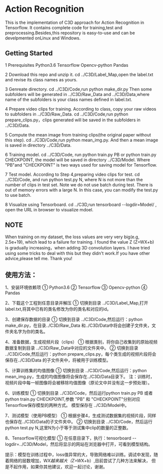 # Action Recognition
This is the implementation of C3D approach for Action Recognition in Tensorflow. It contains complete code for training,test and preprocessing.Besides,this repository is easy-to-use and can be develpmented onLinux and Windows.

## Getting Started

1 Prerequisites
Python3.6
Tensorflow
Opencv-python
Pandas


2 Download this repo and unzip it.
cd ../C3D/Label_Map,open the label.txt and revise its class names as yours.


3 Genreate directory.
cd ../C3D/Code,run python make_dir.py
Then some subfolders will be generated in ../C3D/Raw_Data and ../C3D/Data,where name of the subfolders is your class names defined in label.txt.


4 Prepare video clips for training.
According to class, copy your raw videos to subfolders in ../C3D/Raw_Data.
cd ../C3D/Code,run python prepare_clips.py，clips generated will be saved in the subfolders in ../C3D/Data.


5 Compute the mean image from training clips(the original paper without this step).
cd ../C3D/Code,run python mean_img.py.
And then a mean image is saved in directory ../C3D/Data.


6 Training model.
cd ../C3D/Code, run python train.py PB or python train.py CHECKPOINT, the model will be saved in directory ../C3D/Model.
Where "PB"and "CHECKPOINT" is two ways used for saving model for Tensorflow.


7 Test model.
According to Step 4,preparing video clips for test.
cd ../C3D/Code, and run python test.py N, where N is not more than the number of clips in test set.
Note we do not use batch during test. There is out of memory errors with a large N. In this case, you can modify the test.py to use batch.  



8 Visualize using Tensorboard.
cd ../C3D,run tensorboard --logdir=Model/ , open the URL in browser to visualize mdoel.


## NOTE
When training on my dataset, the loss values are very very big(e.g, 2.5e+19), which lead to a failure for training.
I found the value Z (Z=WX+b) is gradually increasing，when adding 3D convolution layers. I have tried using some tricks to deal with this but they didn't work.If you have other advice,please tell me. Thank you!


## 使用方法：

1、安装环境依赖项
 ① Python3.6
 ② Tensorflow
 ③ Opencv-python
 ④ Pandas

2、下载这个工程到任意目录并解压
① 切换到目录 ../C3D/Label_Map,打开label.txt,将其中已有的类名修改为你的类名和对应的id。


3、创建保存数据的目录
① 切换到目录 ../C3D/Code,然后运行：python make_dir.py，在目录../C3D/Raw_Data 和../C3D/Data中将会创建子文件夹，文件夹名字为你的类名。


4、准备数据，生成视频片段（clips）
① 根据类别，将你自己收集到的原始视频数据复制到目录 ../C3D/Raw_Data中对应的文件夹中。
② 切换到目录 ../C3D/Code,然后运行：python prepare_clips.py，每个类生成的视频片段将会保存在../C3D/Data 的子文件夹中，将被用于训练模型。


5、计算训练集的均值图像
① 切换到目录 ../C3D/Code,然后运行：python mean_img.py，生成的均值图像将会保存在../C3D/Data目录下。
注：训练时，视频片段中每一帧图像将会被移除均值图像（原论文中并没有这一步预处理）。


6、训练模型
① 切换到目录 ../C3D/Code，然后运行python train.py PB 或者 python train.py CHECKPOINT,参数 "PB" 和 "CHECKPOINT"分别对应Tensorflow保存模型的两种方式。
模型保存在 ../C3D/Model中。


7、测试模型（使用PB模型）
① 根据步骤4，生成测试数据集的视频片段，同样也保存在../C3D/Data的子文件夹中。
② 切换到目录 ../C3D/Code，然后运行python test.py N,这里N为小于等于测试集中clip的数量的正整数。


8、Tensorflow可视化模型
① 在任意目录下，执行：tensorboard --logdir=../C3D/Model，然后将显示的网站在浏览器中打开，可看到模型结构。


提示：模型在训练过程中，loss值异常的大，导致网络难以训练。调试中发现，随着网络的层数增加，W*X越来越大（Z=W*X+b）,目前尝试了几种方法来解决，
但是不起作用，如果你其他建议，欢迎一起讨论，谢谢。


